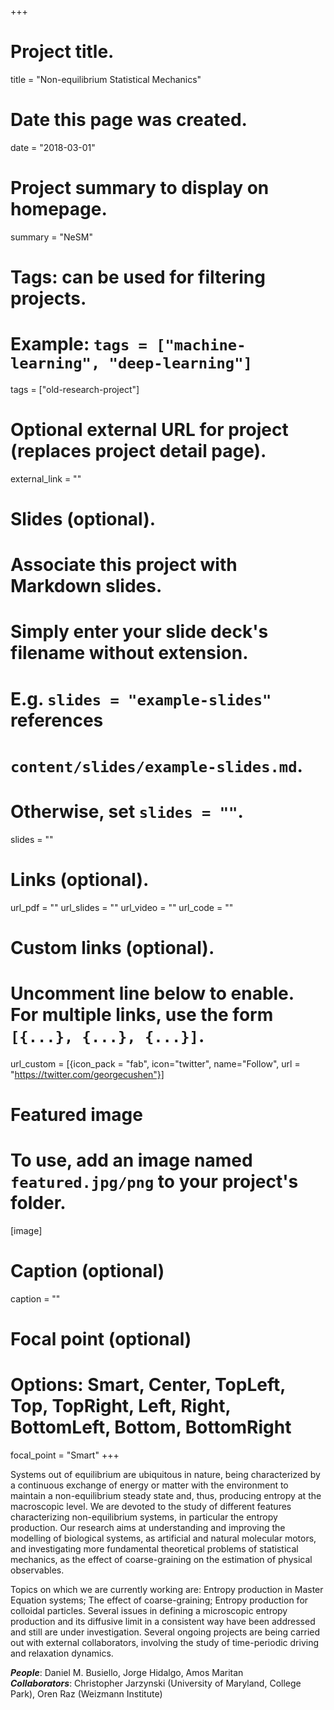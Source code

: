 +++
# Project title.
title = "Non-equilibrium Statistical Mechanics"

# Date this page was created.
date = "2018-03-01"

# Project summary to display on homepage.
summary = "NeSM"

# Tags: can be used for filtering projects.
# Example: `tags = ["machine-learning", "deep-learning"]`
tags = ["old-research-project"]

# Optional external URL for project (replaces project detail page).
external_link = ""

# Slides (optional).
#   Associate this project with Markdown slides.
#   Simply enter your slide deck's filename without extension.
#   E.g. `slides = "example-slides"` references
#   `content/slides/example-slides.md`.
#   Otherwise, set `slides = ""`.
slides = ""

# Links (optional).
url_pdf = ""
url_slides = ""
url_video = ""
url_code = ""

# Custom links (optional).
#   Uncomment line below to enable. For multiple links, use the form `[{...}, {...}, {...}]`.
url_custom = [{icon_pack = "fab", icon="twitter", name="Follow", url = "https://twitter.com/georgecushen"}]

# Featured image
# To use, add an image named `featured.jpg/png` to your project's folder.
[image]
  # Caption (optional)
  caption = ""

  # Focal point (optional)
  # Options: Smart, Center, TopLeft, Top, TopRight, Left, Right, BottomLeft, Bottom, BottomRight
  focal_point = "Smart"
+++

Systems out of equilibrium are ubiquitous in nature, being characterized by a continuous exchange of energy or matter with the environment to maintain a non-equilibrium steady state and, thus, producing entropy at the macroscopic level. We are devoted to the study of different features characterizing non-equilibrium systems, in particular the entropy production. Our research aims at understanding and improving the modelling of biological systems, as artificial and natural molecular motors, and investigating more fundamental theoretical problems of statistical mechanics, as the effect of coarse-graining on the estimation of physical observables.

Topics on which we are currently working are: Entropy production in Master Equation systems; The effect of coarse-graining; Entropy production for colloidal particles. Several issues in defining a microscopic entropy production and its diffusive limit in a consistent way have been addressed and still are under investigation. Several ongoing projects are being carried out with external collaborators, involving the study of time-periodic driving and relaxation dynamics.

***People***: Daniel M. Busiello, Jorge Hidalgo, Amos Maritan<br>
***Collaborators***: Christopher Jarzynski (University of Maryland, College Park), Oren Raz (Weizmann Institute)
